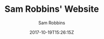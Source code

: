 ---
date: 2017-10-19T15:26:15Z
lastmod: 2019-10-26T15:26:15Z
publishdate: 2018-11-23T15:26:15Z
author: Sam Robbins
title: Sam Robbins' Website
description: I'm a second year Computer Science student at Durham
images:
- content/ore.jpg
---